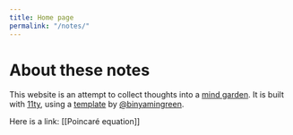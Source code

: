 ```yaml
---
title: Home page
permalink: "/notes/"
---
```

# About these notes

This website is an attempt to collect thoughts into a [mind garden](https://www.mentalnodes.com/a-gardening-guide-for-your-mind). It is built with [11ty](https://www.11ty.dev/), using a [template](https://github.com/binyamin/eleventy-garden) by [@binyamingreen](https://twitter.com/binyamingreen).

Here is a link: [[Poincaré equation]]